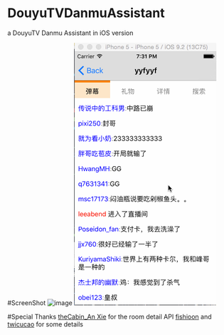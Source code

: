 # DouyuTVDanmuAssistant
a DouyuTV Danmu Assistant in iOS version

#ScreenShot
 ![image](http://github.com/Imbad-vc/DouyuTVDanmuAssistant/raw/master/ScreenShot/favroite.gif)
 ![image](http://github.com/Imbad-vc/DouyuTVDanmuAssistant/raw/master/ScreenShot/gift.gif)
 
#Special Thanks
[theCabin_An Xie](http://430.io/) for the room detail API
[fishioon](https://github.com/fishioon) and [twicucao](https://github.com/twocucao) for some details



 
